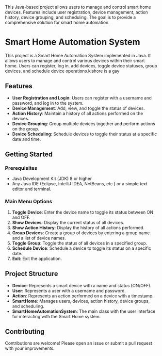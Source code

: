 This Java-based project allows users to manage and control smart home devices. Features include user registration, device management, action history, device grouping, and scheduling. The goal is to provide a comprehensive solution for smart home automation.

# Smart Home Automation System

This project is a Smart Home Automation System implemented in Java. It allows users to manage and control various devices within their smart home. Users can register, log in, add devices, toggle device statuses, group devices, and schedule device operations.kishore is a gay

## Features

- **User Registration and Login**: Users can register with a username and password, and log in to the system.
- **Device Management**: Add, view, and toggle the status of devices.
- **Action History**: Maintain a history of all actions performed on the devices.
- **Device Grouping**: Group multiple devices together and perform actions on the group.
- **Device Scheduling**: Schedule devices to toggle their status at a specific date and time.

## Getting Started

### Prerequisites

- Java Development Kit (JDK) 8 or higher
- Any Java IDE (Eclipse, IntelliJ IDEA, NetBeans, etc.) or a simple text editor and terminal.

### Main Menu Options

1. **Toggle Device**: Enter the device name to toggle its status between ON and OFF.
2. **Show Devices**: Display the current status of all devices.
3. **Show Action History**: Display the history of all actions performed.
4. **Group Devices**: Create a group of devices by entering a group name and a list of device names.
5. **Toggle Group**: Toggle the status of all devices in a specified group.
6. **Schedule Device**: Schedule a device to toggle its status on a specific date.
7. **Exit**: Exit the application.

## Project Structure

- **Device**: Represents a smart device with a name and status (ON/OFF).
- **User**: Represents a user with a username and password.
- **Action**: Represents an action performed on a device with a timestamp.
- **SmartHome**: Manages users, devices, action history, device groups, and scheduling.
- **SmartHomeAutomationSystem**: The main class with the user interface for interacting with the Smart Home system.

## Contributing

Contributions are welcome! Please open an issue or submit a pull request with your improvements.
